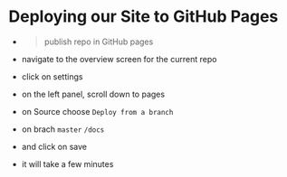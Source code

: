 # Deploying our Site to GitHub Pages

- > publish repo in GitHub pages

- navigate to the overview screen for the current repo

- click on settings

- on the left panel, scroll down to pages

- on Source choose `Deploy from a branch`

- on brach `master` `/docs`

- and click on save

- it will take a few minutes
